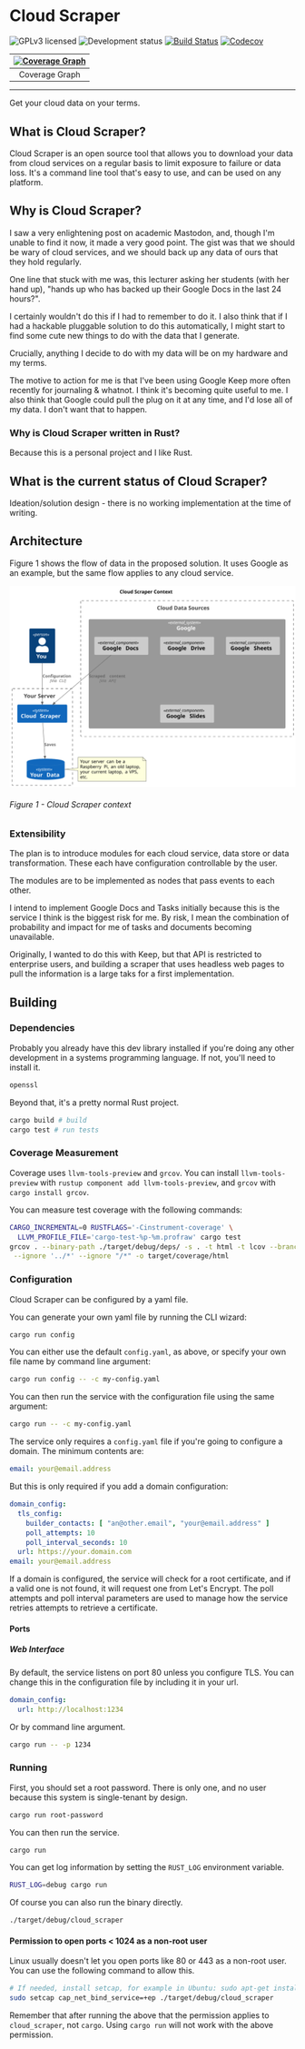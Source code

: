 # Cloud Scraper

![GPLv3 licensed][LICENSE_BADGE]
![Development status][DEVELOPMENT_STATUS_BADGE]
[![Build Status][BUILD_STATUS_SVG]][BUILD_STATUS_LINK]
[![Codecov][COVERAGE_CODECOV_BADGE]][COVERAGE_CODECOV_LINK]

| [![Coverage Graph][COVERAGE_GRAPH_SVG]][COVERAGE_CODECOV_LINK] |
|:--------------------------------------------------------------:|
|                         Coverage Graph                         |

---
Get your cloud data on your terms.

## What is Cloud Scraper?

Cloud Scraper is an open source tool that allows you to download your data from cloud services on a
regular basis to limit exposure to failure or data loss. It's a command line tool that's easy to
use, and can be used on any platform.

## Why is Cloud Scraper?

I saw a very enlightening post on academic Mastodon, and, though I'm unable to find it now, it
made a very good point. The gist was that we should be wary of cloud services, and we should back up
any data of ours that they hold regularly.

One line that stuck with me was, this lecturer asking her students (with her hand up), "hands up
who has backed up their Google Docs in the last 24 hours?".

I certainly wouldn't do this if I had to remember to do it. I also think that if I had a hackable
pluggable solution to do this automatically, I might start to find some cute new things to do with
the data that I generate.

Crucially, anything I decide to do with my data will be on my hardware and my terms.

The motive to action for me is that I've been using Google Keep more often recently for
journaling & whatnot. I think it's becoming quite useful to me. I also think that Google could pull
the plug on it at any time, and I'd lose all of my data. I don't want that to happen.

### Why is Cloud Scraper written in Rust?

Because this is a personal project and I like Rust.

## What is the current status of Cloud Scraper?

Ideation/solution design - there is no working implementation at the time of writing.

## Architecture

Figure 1 shows the flow of data in the proposed solution. It uses Google as an example, but the same
flow applies to any cloud service.

![Cloud Scraper context diagram](./diagrams/Context-Cloud_Scraper_Context.svg "Cloud Scraper")

###### Figure 1 - Cloud Scraper context

### Extensibility

The plan is to introduce modules for each cloud service, data store or data transformation.
These each have configuration controllable by the user.

The modules are to be implemented as nodes that pass events to each other.

I intend to implement Google Docs and Tasks initially because this is the service I think is the
biggest risk for me. By risk, I mean the combination of probability and impact for me of tasks
and documents becoming unavailable.

Originally, I wanted to do this with Keep, but that API is restricted to enterprise users, and
building a scraper that uses headless web pages to pull the information is a large taks for a
first implementation.

## Building

### Dependencies

Probably you already have this dev library installed if you're doing any other development in a
systems programming language. If not, you'll need to install it.

```bash
openssl
```

Beyond that, it's a pretty normal Rust project.

```bash
cargo build # build
cargo test # run tests
```

### Coverage Measurement

Coverage uses `llvm-tools-preview` and `grcov`. You can install `llvm-tools-preview` with
`rustup component add llvm-tools-preview`, and `grcov` with `cargo install grcov`.

You can measure test coverage with the following commands:

```bash
CARGO_INCREMENTAL=0 RUSTFLAGS='-Cinstrument-coverage' \
  LLVM_PROFILE_FILE='cargo-test-%p-%m.profraw' cargo test
grcov . --binary-path ./target/debug/deps/ -s . -t html -t lcov --branch --ignore-not-existing \
 --ignore '../*' --ignore "/*" -o target/coverage/html
```

### Configuration

Cloud Scraper can be configured by a yaml file.

You can generate your own yaml file by running the CLI wizard:

```bash
cargo run config
```

You can either use the default `config.yaml`, as above, or specify your own file name by command
line argument:

```bash
cargo run config -- -c my-config.yaml
```

You can then run the service with the configuration file using the same argument:

```bash
cargo run -- -c my-config.yaml
```

The service only requires a `config.yaml` file if you're going to configure a domain. The minimum
contents are:

```yaml
email: your@email.address
```

But this is only required if you add a domain configuration:

```yaml
domain_config:
  tls_config:
    builder_contacts: [ "an@other.email", "your@email.address" ]
    poll_attempts: 10
    poll_interval_seconds: 10
  url: https://your.domain.com
email: your@email.address
```

If a domain is configured, the service will check for a root certificate, and if a valid one is
not found, it will request one from Let's Encrypt. The poll attempts and poll interval
parameters are used to manage how the service retries attempts to retrieve a certificate.

#### Ports

##### Web Interface

By default, the service listens on port 80 unless you configure TLS. You can change this in the
configuration file by including it in your url.

```yaml
domain_config:
  url: http://localhost:1234
```

Or by command line argument.

```bash
cargo run -- -p 1234
```

### Running

First, you should set a root password. There is only one, and no user because this system is
single-tenant by design.

```bash
cargo run root-password
```

You can then run the service.

```bash
cargo run
```

You can get log information by setting the `RUST_LOG` environment variable.

```bash
RUST_LOG=debug cargo run
```

Of course you can also run the binary directly.

```bash
./target/debug/cloud_scraper
```

#### Permission to open ports < 1024 as a non-root user

Linux usually doesn't let you open ports like 80 or 443 as a non-root user. You can use the
following
command to allow this.

```bash
# If needed, install setcap, for example in Ubuntu: sudo apt-get install libcap2-bin
sudo setcap cap_net_bind_service=+ep ./target/debug/cloud_scraper
```

Remember that after running the above that the permission applies to `cloud_scraper`, not
`cargo`. Using `cargo run` will not work with the above permission.

[BUILD_STATUS_LINK]: https://github.com/rob-h-w/cloud-scraper/actions/workflows/ci.yml

[BUILD_STATUS_SVG]: https://github.com/rob-h-w/cloud-scraper/actions/workflows/ci.yml/badge.svg?branch=main

[COVERAGE_CODECOV_BADGE]: https://codecov.io/github/rob-h-w/cloud-scraper/graph/badge.svg?token=FSTKHTY0LC

[COVERAGE_CODECOV_LINK]: https://codecov.io/github/rob-h-w/cloud-scraper

[COVERAGE_GRAPH_SVG]: https://codecov.io/github/rob-h-w/cloud-scraper/graphs/sunburst.svg?token=FSTKHTY0LC

[DEVELOPMENT_STATUS_BADGE]: https://img.shields.io/badge/status-pre_release-yellow.svg

[LICENSE_BADGE]: https://img.shields.io/badge/license-GPLv3-blue.svg
